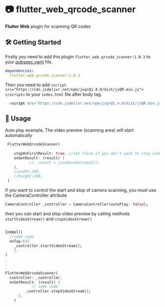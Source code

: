 # 📷   flutter_web_qrcode_scanner  


**Flutter Web** plugin for scanning QR codes

## 🛠️ Getting Started

Firstly you need to add this plugin `flutter_web_qrcode_scanner:1.0.3` to your [pubspec.yaml](https://flutter.dev/platform-plugins/) file.

```yaml
dependencies:
  flutter_web_qrcode_scanner:1.0.3
```
Then you need to add `<script src="https://cdn.jsdelivr.net/npm/jsqr@1.4.0/dist/jsQR.min.js"></script>`  to your `index.html` file after body tag.

```html
  <script src="https://cdn.jsdelivr.net/npm/jsqr@1.4.0/dist/jsQR.min.js"></script>
```


## 🏃 Usage



Auto play example, The video preview (scanning area) will start automatically

```dart
 FlutterWebQrcodeScanner(
         
    stopOnFirstResult: true, //set false if you don't want to stop video preview on getting first result
    onGetResult: (result) {
           // _result = jsonDecode(result);
    },
    //width:200,
    //height:200,
 )
```


If you want to control the start and stop of camera scanning, you must use the CameraController attribute

```dart
CameraController _controller = CameraController(autoPlay: false);

```

then you can start and stop video preview by calling methods `startVideoStream()` and `stopVideoStream()`


```dart 

InkWell(
  //some code
  onTap:(){
    _controller.startVideoStream();
    },
)
.
.
.
FlutterWebQrcodeScanner(
  controller: _controller,
  onGetResult: (result) {
            // some code
         _controller.stopVideoStream();
      },
    )
```